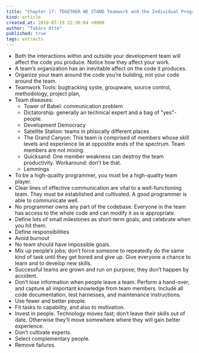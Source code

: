 ```yaml
---
title: "Chapter 17: TOGETHER WE STAND Teamwork and the Individual Programmer"
kind: article
created_at: 2010-07-19 22:36:04 +0000
author: "Takács Ottó"
published: true
tags: extracts
---
```

<ul>
    <li>Both the interactions within and outside your development team will affect the code you produce. Notice how they affect your work.</li>
    <li>A team&rsquo;s organization has an inevitable affect on the code it produces.</li>
    <li>Organize your team around the code you&rsquo;re building, not your code around the team.</li>
    <li>Teamwork Tools: bugtracking syste, groupware, source control, methodology, project plan,</li>
    <li>Team diseases:&nbsp;
    <ul>
        <li>Tower of Babel: communication problem</li>
        <li>Dictatorship: generally an technical expert and a bag of &quot;yes&quot;-people.</li>
        <li>Development Democracy</li>
        <li>Satellite Station: teams in phisically different places</li>
        <li>The Grand Canyon: This team is comprised of members whose skill levels and experience lie at oppostite ends of the spectrum. Team members are not mixing.</li>
        <li>Quicksand: One member weakness can destroy the team productivity. Workaround: don't be that.</li>
        <li>Lemmings</li>
    </ul>
    </li>
    <li>To be a high-quality programmer, you must be a high-quality team player.</li>
    <li>Clear lines of effective communication are vital to a well-functioning team. They must be established and cultivated. A good programmer is able to communicate well.</li>
    <li>No programmer owns any part of the codebase. Everyone in the team has access to the whole code and can modify it as is appropriate.</li>
    <li>Define lots of small milestones as short-term goals, and celebrate when you hit them.</li>
    <li>Define responsibilities</li>
    <li>Avoid burnout</li>
    <li>No team should have impossible goals.</li>
    <li>Mix up people&rsquo;s jobs; don&rsquo;t force someone to repeatedly do the same kind of task until they get bored and give up. Give everyone a chance to learn and to develop new skills.</li>
    <li>Successful teams are grown and run on purpose; they don&rsquo;t happen by accident.</li>
    <li>Don&rsquo;t lose information when people leave a team. Perform a hand-over, and capture all important knowledge from team members. Include all code documentation, test harnesses, and maintenance instructions.</li>
    <li>Use fewer and better people.</li>
    <li>Fit tasks to capability, and also to motivation.</li>
    <li>Invest in people. Technology moves fast; don&rsquo;t leave their skills out of date. Otherwise they&rsquo;ll move somewhere where they will gain better experience.</li>
    <li>Don&rsquo;t cultivate experts.</li>
    <li>Select complementary people.</li>
    <li>Remove failures.</li>
</ul>


<div class='old-comments'></div>